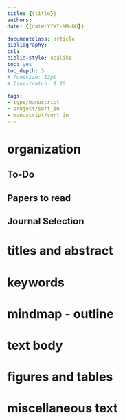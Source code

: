 ```yaml
---
title: {{title}} 
authors: 
date: {{date:YYYY-MM-DD}}

documentclass: article
bibliography: 
csl: 
biblio-style: apalike
toc: yes
toc_depth: 3
# fontsize: 12pt
# linestretch: 1.15

tags:
- type/manuscript
- project/sort_in
- manuscript/sort_in
---
```


# organization

## To-Do


## Papers to read


## Journal Selection


# titles and abstract


# keywords


# mindmap - outline


# text body


# figures and tables


# miscellaneous text

